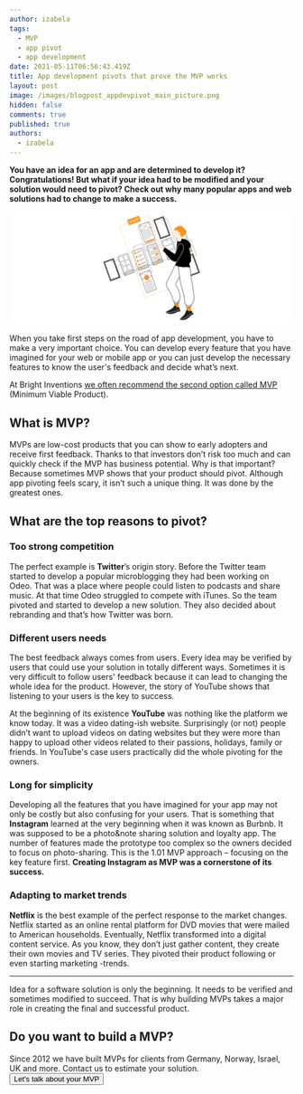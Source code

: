 ```yaml
---
author: izabela
tags:
  - MVP
  - app pivot
  - app development
date: 2021-05-11T06:56:43.419Z
title: App development pivots that prove the MVP works
layout: post
image: /images/blogpost_appdevpivot_main_picture.png
hidden: false
comments: true
published: true
authors:
  - izabela
---
```

**You have an idea for an app and are determined to develop it? Congratulations! But what if your idea had to be modified and your solution would need to pivot? Check out why many popular apps and web solutions had to change to make a success.** <br/>

![App pivots MVP](/images/blogpost_www_iza_appdevpivot.png)

When you take first steps on the road of app development, you have to make a very important choice. You can develop every feature that you have imagined for your web or mobile app or you can just develop the necessary features to know the user's feedback and decide what’s next. 

At Bright Inventions [we often recommend the second option called MVP](/blog/4-things-we-love-about-building-mvps) (Minimum Viable Product). 

<div class="important-info"><h2>What is MVP?</h2><div>MVPs are low-cost products that you can show to early adopters and receive first feedback. Thanks to that investors don’t risk too much and can quickly check if the MVP has business potential. Why is that important? Because sometimes MVP shows that your product should pivot. Although app pivoting feels scary, it isn’t such a unique thing. It was done by the greatest ones.</div></div>

## What are the top reasons to pivot?

### Too strong competition

The perfect example is **Twitter**’s origin story. Before the Twitter team started to develop a popular microblogging they had been working on Odeo. That was a place where people could listen to podcasts and share music. At that time Odeo struggled to compete with iTunes. So the team pivoted and started to develop a new solution. They also decided about rebranding and that’s how Twitter was born.

### Different users needs

The best feedback always comes from users. Every idea may be verified by users that could use your solution in totally different ways. Sometimes it is very difficult to follow users' feedback because it can lead to changing the whole idea for the product. However, the story of YouTube shows that listening to your users is the key to success.

At the beginning of its existence **YouTube** was nothing like the platform we know today. It was a video dating-ish website. Surprisingly (or not) people didn’t want to upload videos on dating websites but they were more than happy to upload other videos related to their passions, holidays, family or friends. In YouTube's case users practically did the whole pivoting for the owners.

### Long for simplicity

Developing all the features that you have imagined for your app may not only be costly but also confusing for your users. That is something that **Instagram** learned at the very beginning when it was known as Burbnb. It was supposed to be a photo&note sharing solution and loyalty app. The number of features made the prototype too complex so the owners decided to focus on photo-sharing. This is the 1.01 MVP approach – focusing on the key feature first. **Creating Instagram as MVP was a cornerstone of its success.**

### Adapting to market trends

**Netflix** is the best example of the perfect response to the market changes. Netflix started as an online rental platform for DVD movies that were mailed to American households. Eventually, Netflix transformed into a digital content service. As you know, they don’t just gather content, they create their own movies and TV series. They pivoted their product following or even starting marketing -trends.

- - -

Idea for a software solution is only the beginning. It needs to be verified and sometimes modified to succeed. That is why building MVPs takes a major role in creating the final and successful product. 

<div class='block-button'><h2>Do you want to build a MVP?</h2><div>Since 2012 we have built MVPs for clients from Germany, Norway, Israel, UK and more. Contact us to estimate your solution.</div><a href="/start-project"><button>Let's talk about your MVP</button></a></div>
